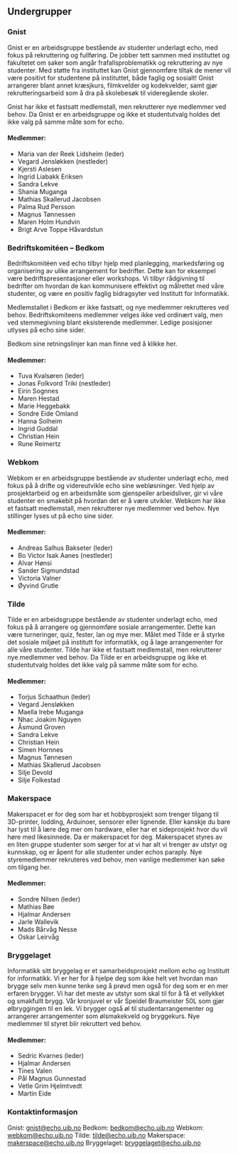 Undergrupper
---

### Gnist

Gnist er en arbeidsgruppe bestående av studenter underlagt echo, med fokus på rekruttering og fullføring. De jobber tett sammen med instituttet og fakultetet om saker som angår frafallsproblematikk og rekruttering av nye studenter. Med støtte fra instituttet kan Gnist gjennomføre tiltak de mener vil være positivt for studentene på instituttet, både faglig og sosialt! Gnist arrangerer blant annet kræsjkurs, filmkvelder og kodekvelder, samt gjør rekrutteringsarbeid som å dra på skolebesøk til videregående skoler. 

Gnist har ikke et fastsatt medlemstall, men rekrutterer nye medlemmer ved behov. Da Gnist er en arbeidsgruppe og ikke et studentutvalg holdes det ikke valg på samme måte som for echo.

#### Medlemmer:
- Maria van der Reek Lidsheim (leder)
- Vegard Jensløkken (nestleder)
- Kjersti Aslesen
- Ingrid Liabakk Eriksen
- Sandra Lekve
- Shania Muganga
- Mathias Skallerud Jacobsen
- Palma Rud Persson
- Magnus Tønnessen
- Maren Holm Hundvin
- Brigt Arve Toppe Håvardstun

### Bedriftskomitéen – Bedkom

Bedriftskomitéen ved echo tilbyr hjelp med planlegging, markedsføring og organisering av ulike arrangement for bedrifter. Dette kan for eksempel være bedriftspresentasjoner eller workshops. Vi tilbyr rådgivning til bedrifter om hvordan de kan kommunisere effektivt og målrettet med våre studenter, og være en positiv faglig bidragsyter ved Institutt for Informatikk.

Medlemstallet i Bedkom er ikke fastsatt, og nye medlemmer rekrutteres ved behov. Bedriftskomiteens medlemmer velges ikke ved ordinært valg, men ved stemmegivning blant eksisterende medlemmer. Ledige posisjoner utlyses på echo sine sider.

Bedkom sine retningslinjer kan man finne ved å klikke her.

#### Medlemmer:
- Tuva Kvalsøren (leder)
- Jonas Folkvord Triki (nestleder)
- Eirin Sognnes
- Maren Hestad
- Marie Heggebakk
- Sondre Eide Omland
- Hanna Solheim
- Ingrid Guddal
- Christian Hein
- Rune Reimertz

### Webkom

Webkom er en arbeidsgruppe bestående av studenter underlagt echo, med fokus på å drifte og videreutvikle echo sine webløsninger. Ved hjelp av prosjektarbeid og en arbeidsmåte som gjenspeiler arbeidsliver, gir vi våre studenter en smakebit på hvordan det er å være utvikler. Webkom har ikke et fastsatt medlemstall, men rekrutterer nye medlemmer ved behov.
Nye stillinger lyses ut på echo sine sider.

#### Medlemmer:
- Andreas Salhus Bakseter (leder)
- Bo Victor Isak Aanes (nestleder)
- Alvar Hønsi
- Sander Sigmundstad
- Victoria Valner
- Øyvind Grutle

### Tilde

Tilde er en arbeidsgruppe bestående av studenter underlagt echo, med fokus på å arrangere og gjennomføre sosiale arrangementer. Dette kan være turneringer, quiz, fester, lan og mye mer. Målet med Tilde er å styrke det sosiale miljøet på institutt for informatikk, og å lage arrangementer for alle våre studenter. Tilde har ikke et fastsatt medlemstall, men rekrutterer nye medlemmer ved behov. Da Tilde er en arbeidsgruppe og ikke et studentutvalg holdes det ikke valg på samme måte som for echo.

#### Medlemmer:
- Torjus Schaathun (leder)
- Vegard Jensløkken
- Maella Irebe Muganga
- Nhac Joakim Nguyen
- Åsmund Groven
- Sandra Lekve
- Christian Hein
- Simen Hornnes
- Magnus Tønnesen
- Mathias Skallerud Jacobsen
- Silje Devold
- Silje Folkestad

### Makerspace

Makerspacet er for deg som har et hobbyprosjekt som trenger tilgang til 3D-printer, lodding, Arduinoer, sensorer eller lignende. Eller kanskje du bare har lyst til å lære deg mer om hardware, eller har et sideprosjekt hvor du vil høre med likesinnede. Da er makerspacet for deg. Makerspacet styres av en liten gruppe studenter som sørger for at vi har alt vi trenger av utstyr og kunnskap, og er åpent for alle studenter under echos paraply. Nye styremedlemmer rekruteres ved behov, men vanlige medlemmer kan søke om tilgang her.

#### Medlemmer:
- Sondre Nilsen (leder)
- Mathias Bøe
- Hjalmar Andersen
- Jarle Wallevik
- Mads Bårvåg Nesse
- Oskar Leirvåg

### Bryggelaget

Informatikk sitt bryggelag er et samarbeidsprosjekt mellom echo og Institutt for informatikk. Vi er her for å hjelpe deg som ikke helt vet hvordan man brygge selv men kunne tenke seg å prøvd men også for deg som er en mer erfaren brygger. Vi har det meste av utstyr som skal til for å få et vellykket og smakfullt brygg. Vår kronjuvel er vår Speidel Braumeister 50L som gjør ølbryggingen til en lek. Vi brygger også øl til studentarrangementer og arrangerer arrangementer som ølsmakekveld og bryggekurs. Nye medlemmer til styret blir rekruttert ved behov.

#### Medlemmer:
- Sedric Kvarnes (leder)
- Hjalmar Andersen
- Tines Valen
- Pål Magnus Gunnestad
- Vetle Grim Hjelmtvedt
- Martin Eide

### Kontaktinformasjon

Gnist: gnist@echo.uib.no
Bedkom: bedkom@echo.uib.no
Webkom: webkom@echo.uib.no
Tilde:  tilde@echo.uib.no
Makerspace: makerspace@echo.uib.no
Bryggelaget: bryggelaget@echo.uib.no